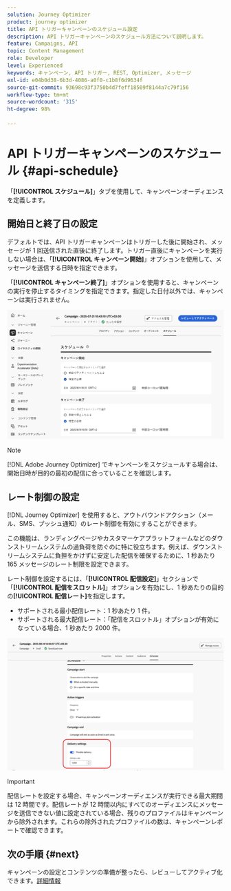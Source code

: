 ```yaml
---
solution: Journey Optimizer
product: journey optimizer
title: API トリガーキャンペーンのスケジュール設定
description: API トリガーキャンペーンのスケジュール方法について説明します。
feature: Campaigns, API
topic: Content Management
role: Developer
level: Experienced
keywords: キャンペーン, API トリガー, REST, Optimizer, メッセージ
exl-id: e04b0d38-6b3d-4086-a0f0-c1b8f6d9634f
source-git-commit: 93698c93f3750b4d7feff18509f8144a7c79f156
workflow-type: tm+mt
source-wordcount: '315'
ht-degree: 98%

---
```


# API トリガーキャンペーンのスケジュール {#api-schedule}

「**[!UICONTROL スケジュール]**」タブを使用して、キャンペーンオーディエンスを定義します。

## 開始日と終了日の設定

デフォルトでは、API トリガーキャンペーンはトリガーした後に開始され、メッセージが 1 回送信された直後に終了します。トリガー直後にキャンペーンを実行しない場合は、「**[!UICONTROL キャンペーン開始]**」オプションを使用して、メッセージを送信する日時を指定できます。

「**[!UICONTROL キャンペーン終了]**」オプションを使用すると、キャンペーンの実行を停止するタイミングを指定できます。指定した日付以外では、キャンペーンは実行されません。

![](assets/api-triggered-schedule.png)

>[!NOTE]
>
>[!DNL Adobe Journey Optimizer] でキャンペーンをスケジュールする場合は、開始日時が目的の最初の配信に合っていることを確認します。

## レート制御の設定

[!DNL Journey Optimizer] を使用すると、アウトバウンドアクション（メール、SMS、プッシュ通知）のレート制御を有効にすることができます。

この機能は、ランディングページやカスタマーケアプラットフォームなどのダウンストリームシステムの過負荷を防ぐのに特に役立ちます。例えば、ダウンストリームシステムに負担をかけずに安定した配信を確保するために、1 秒あたり 165 メッセージのレート制限を設定できます。

レート制御を設定するには、「**[!UICONTROL 配信設定]**」セクションで「**[!UICONTROL 配信をスロットル]**」オプションを有効にし、1 秒あたりの目的の&#x200B;**[!UICONTROL 配信レート]**&#x200B;を指定します。

* サポートされる最小配信レート：1 秒あたり 1 件。
* サポートされる最大配信レート：「配信をスロットル」オプションが有効になっている場合、1 秒あたり 2000 件。

![](assets/throttling-rate-control.png)

>[!IMPORTANT]
>
>配信レートを設定する場合、キャンペーンオーディエンスが実行できる最大期間は 12 時間です。配信レートが 12 時間以内にすべてのオーディエンスにメッセージを送信できない値に設定されている場合、残りのプロファイルはキャンペーンから除外されます。これらの除外されたプロファイルの数は、キャンペーンレポートで確認できます。

## 次の手順 {#next}

キャンペーンの設定とコンテンツの準備が整ったら、レビューしてアクティブ化できます。[詳細情報](../campaigns/review-activate-api-triggered-campaign.md)
